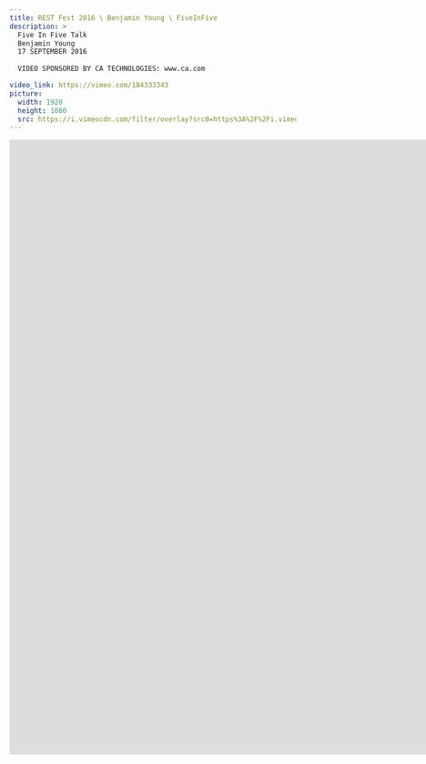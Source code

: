 ```yaml
---
title: REST Fest 2016 \ Benjamin Young \ FiveInFive
description: >
  Five In Five Talk
  Benjamin Young
  17 SEPTEMBER 2016
  
  VIDEO SPONSORED BY CA TECHNOLOGIES: www.ca.com

video_link: https://vimeo.com/184333343
picture:
  width: 1920
  height: 1080
  src: https://i.vimeocdn.com/filter/overlay?src0=https%3A%2F%2Fi.vimeocdn.com%2Fvideo%2F593744966_1920x1080.jpg&src1=http%3A%2F%2Ff.vimeocdn.com%2Fp%2Fimages%2Fcrawler_play.png
---
```

<iframe src="https://player.vimeo.com/video/184333343?title=0&byline=0&portrait=0&badge=0&autopause=0&player_id=0" width="1920" height="1080" frameborder="0" title="REST Fest 2016 \ Benjamin Young \ FiveInFive" webkitallowfullscreen mozallowfullscreen allowfullscreen></iframe>
